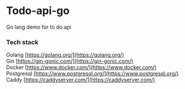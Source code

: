 # Todo-api-go
Go lang demo for to do api

### Tech stack

Golang [https://golang.org/](https://golang.org/)  
Gin [https://gin-gonic.com/](https://gin-gonic.com/)  
Docker [https://www.docker.com/](https://www.docker.com/)  
Postgresql [https://www.postgresql.org/](https://www.postgresql.org/)  
Caddy [https://caddyserver.com/](https://caddyserver.com/)  
